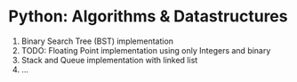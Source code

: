 # Python: Algorithms & Datastructures

1. Binary Search Tree (BST) implementation
2. TODO: Floating Point implementation using only Integers and binary
3. Stack and Queue implementation with linked list
4. ...
